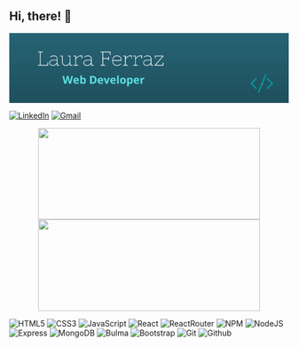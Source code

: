 <h2>Hi, there! 👋</h2>

<p><img align="center" src="./img/card.png" alt="card" /></p>

<a href="https://www.linkedin.com/in/lauraferrazcavalcanti/"><img src="https://img.shields.io/badge/-LinkedIn-teal?logo=linkedin&logoColor=white&style=flat" alt="LinkedIn" /></a>
<a href="mailto:lauraferraz5@gmail.com"><img src="https://img.shields.io/badge/-Gmail-teal?logo=gmail&logoColor=white&style=flat" alt="Gmail" /></a>

<p align="center">
  <a href="https://github.com/lauraferraz5/lauraferraz5">
    <img
      align="center"
      height="165"
      width="400"
      src="https://github-readme-stats.vercel.app/api?username=lauraferraz5&theme=vue-dark&show_icons=true"
    />
  </a>

  <a href="https://github.com/lauraferraz5/lauraferraz5">
    <img
      align="center"
      height="165"
      width="400"
      src="https://github-readme-stats.vercel.app/api/top-langs/?username=lauraferraz5&theme=vue-dark&layout=compact&langs_count=6"
    />
  </a>  
</p>

<p>
<img src="https://camo.githubusercontent.com/2fad14d202b24de54ef28fb28fc41b3fe661fc22ca72ab6045ed280d277bb536/68747470733a2f2f696d672e736869656c64732e696f2f62616467652f2d48544d4c352d4533344632363f7374796c653d666c6174266c6f676f3d68746d6c35266c6f676f436f6c6f723d7768697465" alt="HTML5" />
<img src="https://camo.githubusercontent.com/08e3417e303c538f8e6007ab74f879c47fcce09ab7d874cd6cc9c0fb88219021/68747470733a2f2f696d672e736869656c64732e696f2f62616467652f2d435353332d3135373242363f7374796c653d666c6174266c6f676f3d63737333" alt="CSS3" />
<img src="https://camo.githubusercontent.com/7658d1ad6a074f994045303c9ef58ed75a64f066052d2ec92c15d94af80e1a79/68747470733a2f2f696d672e736869656c64732e696f2f62616467652f2d4a6176615363726970742d4637444631453f7374796c653d666c6174266c6f676f3d6a617661736372697074266c6f676f436f6c6f723d626c61636b" alt="JavaScript" />
<img src="https://camo.githubusercontent.com/5d4e48d0562f5b6aa57253cc9ade3d50c77dbc103ec341b6e76a8e79d968657f/68747470733a2f2f696d672e736869656c64732e696f2f62616467652f2d52656163742d3532623764333f7374796c653d666c6174266c6f676f3d7265616374266c6f676f436f6c6f723d7768697465" alt="React" />
<img src="https://camo.githubusercontent.com/f37218e99a0e61738085e3c42b5bd9e2c588e8f7357e192e6c009ac0e43ec476/68747470733a2f2f696d672e736869656c64732e696f2f62616467652f2d5265616374526f757465722d3536334437433f6c6f676f3d7265616374253230726f75746572" alt="ReactRouter" />
<img src="https://camo.githubusercontent.com/f9ddced9951c0a550a73cf195d80148648d57be1a178e3f703c1fa540d99511e/68747470733a2f2f696d672e736869656c64732e696f2f62616467652f2d4e504d2d4342333833373f7374796c653d666c6174266c6f676f3d6e706d266c6f676f436f6c6f723d7768697465" alt="NPM" />
<img src="https://camo.githubusercontent.com/7d0545593533eb5ceb6d6674f27ad6aa4058a6a0bc68abaec5b7cf2f7e47fab0/687474703a2f2f696d672e736869656c64732e696f2f62616467652f2d4e6f64654a532d3645424632303f7374796c653d666c6174266c6f676f3d6e6f64652e6a73266c6f676f436f6c6f723d7768697465" alt="NodeJS" />
<img src="https://camo.githubusercontent.com/b0f33ae08e4bf19d134217d3f34c47f7b06b729b31cb6584a68ae5bce04dd302/687474703a2f2f696d672e736869656c64732e696f2f62616467652f2d457870726573732d626c61636b3f7374796c653d666c6174266c6f676f3d65787072657373266c6f676f436f6c6f723d7768697465" alt="Express">
<img src="https://camo.githubusercontent.com/b3d180910f8001d940748586d88a56425a6d7ee59293b2e4f12bdbc64fe411c8/687474703a2f2f696d672e736869656c64732e696f2f62616467652f2d4d6f6e676f44422d3437413234383f7374796c653d666c6174266c6f676f3d6d6f6e676f6462266c6f676f436f6c6f723d7768697465" alt="MongoDB" />
<img src="https://camo.githubusercontent.com/64ad4322c8e5b4227a01840fede060b247bd2e6842b04067f908f2eeeba7deea/687474703a2f2f696d672e736869656c64732e696f2f62616467652f2d42756c6d612d3030443142323f7374796c653d666c6174266c6f676f3d62756c6d61266c6f676f436f6c6f723d7768697465" alt="Bulma" />
<img src="https://camo.githubusercontent.com/8eafdb7fe433a779fb880211285174214c7905cdd2890f8f4abc77373601aba6/68747470733a2f2f696d672e736869656c64732e696f2f62616467652f2d426f6f7473747261702d3536334437433f7374796c653d666c6174266c6f676f3d626f6f747374726170266c6f676f436f6c6f723d7768697465" alt="Bootstrap" />
<img src="https://camo.githubusercontent.com/f7c3ee03e8c0f6b42e081dbc1d4baf4d524919bc7272ad550020871b8cd5ee98/68747470733a2f2f696d672e736869656c64732e696f2f62616467652f2d4769742d4630353033323f7374796c653d666c6174266c6f676f3d676974266c6f676f436f6c6f723d7768697465" alt="Git" />
<img src="https://camo.githubusercontent.com/3c91871f985d8db2a347c06153c64b5ada57e695d12c41e8f7750e05f0f7bd4a/68747470733a2f2f696d672e736869656c64732e696f2f62616467652f2d4769746875622d3138313731373f7374796c653d666c6174266c6f676f3d676974687562266c6f676f436f6c6f723d7768697465" alt="Github" />
</p>
<!--
**lauraferraz5/lauraferraz5** is a ✨ _special_ ✨ repository because its `README.md` (this file) appears on your GitHub profile.
-->
